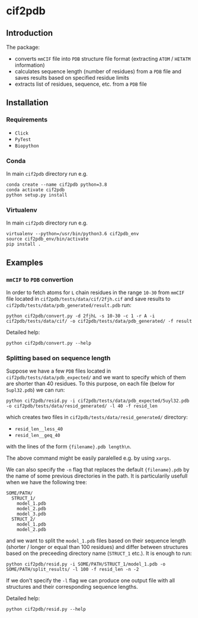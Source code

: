 # cif2pdb

## Introduction
The package:
- converts `mmCIF` file into `PDB` structure file format (extracting `ATOM` / `HETATM` information)
- calculates sequence length (number of residues) from a `PDB` file and saves results based on specified residue limits
- extracts list of residues, sequence, etc. from a `PDB` file

## Installation

### Requirements

- `Click`
- `PyTest`
- `Biopython`

### Conda

In main `cif2pdb` directory run e.g.

```
conda create --name cif2pdb python=3.8
conda activate cif2pdb
python setup.py install
```

### Virtualenv

In main `cif2pdb` directory run e.g.

```
virtualenv --python=/usr/bin/python3.6 cif2pdb_env
source cif2pdb_env/bin/activate
pip install .
```

## Examples

### `mmCIF` to `PDB` convertion

In order to fetch atoms for `L` chain residues in the range `10-30` from `mmCIF` file located in `cif2pdb/tests/data/cif/2fjh.cif` and save results to `cif2pdb/tests/data/pdb_generated/result.pdb` run:

`python cif2pdb/convert.py -d 2fjhL -s 10-30 -c 1 -r A -i cif2pdb/tests/data/cif/ -o cif2pdb/tests/data/pdb_generated/ -f result`

Detailed help:  

`python cif2pdb/convert.py --help`

### Splitting based on sequence length

Suppose we have a few `PDB` files located in `cif2pdb/tests/data/pdb_expected/` and we want to specify which of them are shorter than 40 residues. To this purpose, on each file (below for `5upl32.pdb`) we can run:  

`python cif2pdb/resid.py -i cif2pdb/tests/data/pdb_expected/5uyl32.pdb -o cif2pdb/tests/data/resid_generated/ -l 40 -f resid_len`

which creates two files in `cif2pdb/tests/data/resid_generated/` directory: 
- `resid_len__less_40`
- `resid_len__geq_40` 

with the lines of the form `{filename}.pdb length\n`.

The above command might be easily paralelled e.g. by using `xargs`. 

We can also specify the `-n` flag that replaces the default `{filename}.pdb` by the name of some previous directories in the path. It is particularily usefull when we have the following tree:
```
SOME/PATH/
  STRUCT_1/
    model_1.pdb
    model_2.pdb
    model_3.pdb
  STRUCT_2/
    model_1.pdb
    model_2.pdb
```
and we want to split the `model_1.pdb` files based on their sequence length (shorter / longer or equal than 100 residues) and differ between structures based on the preceeding directory name (`STRUCT_1` etc.). It is enough to run:

`python cif2pdb/resid.py -i SOME/PATH/STRUCT_1/model_1.pdb -o SOME/PATH/split_results/ -l 100 -f resid_len -n -2`

If we don't specify the `-l` flag we can produce one output file with all structures and their corresponding sequence lengths. 

Detailed help:  

`python cif2pdb/resid.py --help`
